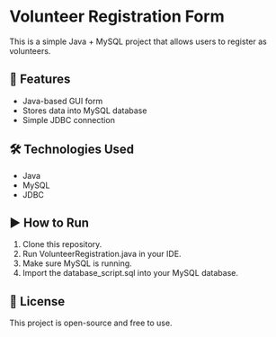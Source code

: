 # Volunteer Registration Form

This is a simple Java + MySQL project that allows users to register as volunteers.

## 📂 Features
- Java-based GUI form
- Stores data into MySQL database
- Simple JDBC connection

## 🛠️ Technologies Used
- Java
- MySQL
- JDBC

## ▶️ How to Run
1. Clone this repository.
2. Run VolunteerRegistration.java in your IDE.
3. Make sure MySQL is running.
4. Import the database_script.sql into your MySQL database.

## 📜 License
This project is open-source and free to use.
